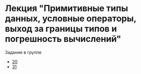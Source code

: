# Лекция "Примитивные типы данных, условные операторы, выход за границы типов и погрешность вычислений"

Задание в группе
- [20](https://github.com/netology-code/javaqa-homeworks/tree/master/data)
- [31](https://github.com/netology-code/javaqa2-homeworks/blob/main/PRIMITIVES.md)